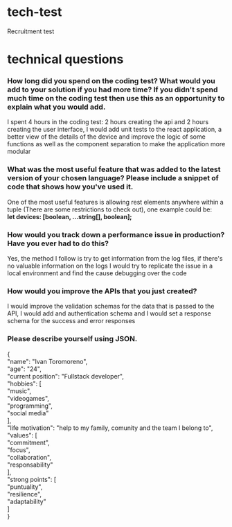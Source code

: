 # tech-test
Recruitment test
# technical questions
### How long did you spend on the coding test? What would you add to your solution if you had more time? If you didn't spend much time on the coding test then use this as an opportunity to explain what you would add.
I spent 4 hours in the coding test: 2 hours creating the api and 2 hours creating the user interface, I would add unit tests to the react application, a better view of the details of the device and improve the logic of some functions as well as the component separation to make the application more modular
### What was the most useful feature that was added to the latest version of your chosen language? Please include a snippet of code that shows how you've used it.
One of the most useful features is allowing rest elements anywhere within a tuple (There are some restrictions to check out), one example could be:\
**let devices: [boolean, ...string[], boolean];**
### How would you track down a performance issue in production? Have you ever had to do this?
Yes, the method I follow is try to get information from the log files, if there's no valuable information on the logs I would try to replicate the issue in a local environment and find the cause debugging over the code
### How would you improve the APIs that you just created?
I would improve the validation schemas for the data that is passed to the API, I would add and authentication schema and I would set a response schema for the success and error responses
### Please describe yourself using JSON.
{\
"name": "Ivan Toromoreno",\
"age": "24",\
"current position": "Fullstack developer",\
"hobbies": [\
"music",\
"videogames",\
"programming",\
"social media"\
],\
"life motivation": "help to my family, comunity and the team I belong to",\
"values": [\
"commitment",\
"focus",\
"collaboration",\
"responsability"\
],\
"strong points": [\
"puntuality",\
"resilience",\
"adaptability"\
]\
}